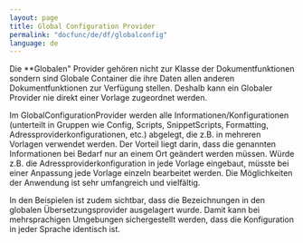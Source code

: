 ```yaml
---
layout: page
title: Global Configuration Provider
permalink: "docfunc/de/df/globalconfig"
language: de
---
```


Die **Globalen" Provider gehören nicht zur Klasse der Dokumentfunktionen sondern sind Globale Container die ihre Daten allen anderen Dokumentfunktionen zur Verfügung stellen. Deshalb kann ein Globaler Provider nie direkt einer Vorlage zugeordnet werden.

Im GlobalConfigurationProvider werden alle Informationen/Konfigurationen (unterteilt in Gruppen wie Config, Scripts, SnippetScripts, Formatting, Adressproviderkonfigurationen, etc.) abgelegt, die z.B. in mehreren Vorlagen verwendet werden. 
Der Vorteil liegt darin, dass die genannten Informationen bei Bedarf nur an einem Ort geändert werden müssen. Würde z.B. die Adressproviderkonfiguration in jede Vorlage eingebaut, müsste bei einer Anpassung jede Vorlage einzeln bearbeitet werden.
Die Möglichkeiten der Anwendung ist sehr umfangreich und vielfältig.

In den Beispielen ist zudem sichtbar, dass die Bezeichnungen in den globalen Übersetzungsprovider ausgelagert wurde. Damit kann bei mehrsprachigen Umgebungen sichergestellt werden, dass die Konfiguration in jeder Sprache identisch ist.
